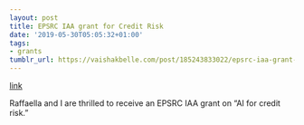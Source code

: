 ```yaml
---
layout: post
title: EPSRC IAA grant for Credit Risk
date: '2019-05-30T05:05:32+01:00'
tags:
- grants
tumblr_url: https://vaishakbelle.com/post/185243833022/epsrc-iaa-grant-for-ai-for-credit-risk-including
---
```

[link](http://web.inf.ed.ac.uk/cisa/news/epsrc-iaa-grant-for-ai-for-credit-risk-including-2)

Raffaella and I are thrilled to receive an EPSRC IAA grant on “AI for credit risk.”

